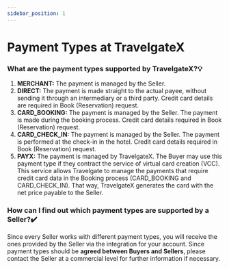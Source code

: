 ```yaml
---
sidebar_position: 1
---
```


# Payment Types at TravelgateX

### What are the payment types supported by TravelgateX?💡

1. **MERCHANT:** The payment is managed by the Seller.
1. **DIRECT:** The payment is made straight to the actual payee, without sending it through an intermediary or a third party. Credit card details are required in Book (Reservation) request.
1. **CARD_BOOKING:** The payment is managed by the Seller. The payment is made during the booking process. Credit card details required in Book (Reservation) request.
1. **CARD_CHECK_IN:** The payment is managed by the Seller. The payment is performed at the check-in in the hotel. Credit card details required in Book (Reservation) request.
1. **PAYX:** The payment is managed by TravelgateX. The Buyer may use this payment type if they contract the service of virtual card creation (VCC). This service allows Travelgate to manage the payments that require credit card data in the Booking process (CARD_BOOKING and CARD_CHECK_IN). That way, TravelgateX generates the card with the net price payable to the Seller.
### How can I find out which payment types are supported by a Seller?✔️
Since every Seller works with different payment types, you will receive the ones provided by the Seller via the integration for your account. Since payment types should be **agreed between Buyers and Sellers**, please contact the Seller at a commercial level for further information if necessary.